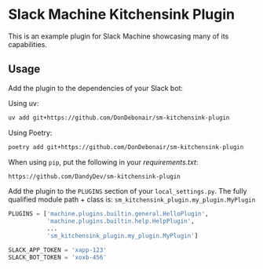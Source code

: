 # Slack Machine Kitchensink Plugin

This is an example plugin for Slack Machine showcasing many of its capabilities.

## Usage

Add the plugin to the dependencies of your Slack bot:

Using uv:

```bash
uv add git+https://github.com/DonDebonair/sm-kitchensink-plugin
```

Using Poetry:

```bash
poetry add git+https://github.com/DonDebonair/sm-kitchensink-plugin
```

When using `pip`, put the following in your _requirements.txt_:

```requirements.txt
https://github.com/DandyDev/sm-kitchensink-plugin
```

Add the plugin to the `PLUGINS` section of your `local_settings.py`. The fully qualified module path + class is:
`sm_kitchensink_plugin.my_plugin.MyPlugin`

```python
PLUGINS = ['machine.plugins.builtin.general.HelloPlugin',
           'machine.plugins.builtin.help.HelpPlugin',
           ...
           'sm_kitchensink_plugin.my_plugin.MyPlugin']

SLACK_APP_TOKEN = 'xapp-123'
SLACK_BOT_TOKEN = 'xoxb-456'
```
